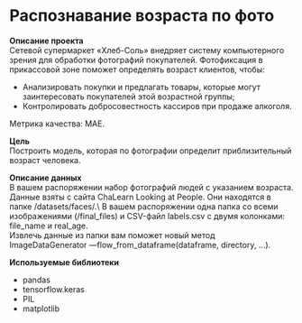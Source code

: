 # Распознавание возраста по фото
**Описание проекта**\
Сетевой супермаркет «Хлеб-Соль» внедряет систему компьютерного зрения для обработки фотографий покупателей. Фотофиксация в прикассовой зоне поможет определять возраст клиентов, чтобы:
* Анализировать покупки и предлагать товары, которые могут заинтересовать покупателей этой возрастной группы;
* Контролировать добросовестность кассиров при продаже алкоголя.

Метрика качества: MAE.

**Цель**\
Построить модель, которая по фотографии определит приблизительный возраст человека.

**Описание данных**\
В вашем распоряжении набор фотографий людей с указанием возраста.\
Данные взяты с сайта ChaLearn Looking at People. Они находятся в папке /datasets/faces/.\ 
В вашем распоряжении одна папка со всеми изображениями (/final_files) и CSV-файл labels.csv с двумя колонками: file_name и real_age.\
Извлечь данные из папки вам поможет новый метод ImageDataGenerator —flow_from_dataframe(dataframe, directory, ...).

**Используемые библиотеки**
* pandas
* tensorflow.keras
* PIL
* matplotlib
